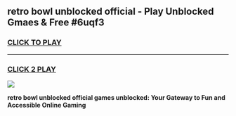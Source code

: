 
## retro bowl unblocked official - Play Unblocked Gmaes & Free #6uqf3
<h3>
<a href="https://news.freeplayer.one?title=retro_bowl_unblocked_official&ref=24F">CLICK TO PLAY</a></h3>
<hr>

<h3>
<a href="https://news.freeplayer.one?title=retro_bowl_unblocked_official&ref=24F">CLICK 2 PLAY</a>
  
</h3>

<a href="https://news.freeplayer.one?title=retro_bowl_unblocked_official&ref=24F/"><img src="https://clearcache.store/games.png"></a>


**retro bowl unblocked official games unblocked: Your Gateway to Fun and Accessible Online Gaming**
